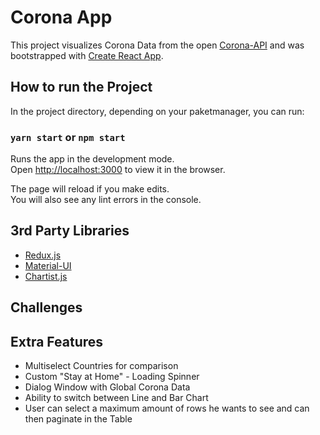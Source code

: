 # Corona App

This project visualizes Corona Data from the open [Corona-API](https://covid19api.com) and was bootstrapped with [Create React App](https://github.com/facebook/create-react-app).

## How to run the Project

In the project directory, depending on your paketmanager, you can run:

### `yarn start` or `npm start`

Runs the app in the development mode.<br />
Open [http://localhost:3000](http://localhost:3000) to view it in the browser.

The page will reload if you make edits.<br />
You will also see any lint errors in the console.

## 3rd Party Libraries

- [Redux.js](https://redux.js.org/)
- [Material-UI](https://material-ui.com/)
- [Chartist.js](https://gionkunz.github.io/chartist-js/index.html)

## Challenges

## Extra Features

- Multiselect Countries for comparison
- Custom "Stay at Home" - Loading Spinner
- Dialog Window with Global Corona Data
- Ability to switch between Line and Bar Chart
- User can select a maximum amount of rows he wants to see and can then paginate in the Table
